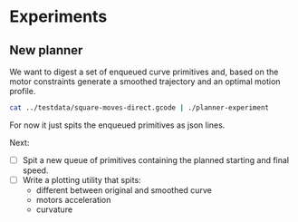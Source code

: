 # Experiments

## New planner

We want to digest a set of enqueued curve primitives and, based on the motor constraints
generate a smoothed trajectory and an optimal motion profile.

``` sh
cat ../testdata/square-moves-direct.gcode | ./planner-experiment
```

For now it just spits the enqueued primitives as json lines.

Next:

- [ ] Spit a new queue of primitives containing the planned starting and final speed.
- [ ] Write a plotting utility that spits:
  * different between original and smoothed curve
  * motors acceleration
  * curvature
  

